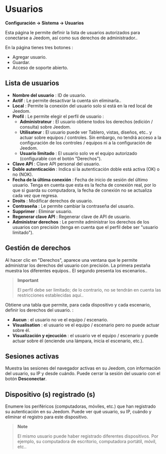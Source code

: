 # Usuarios
**Configuración → Sistema → Usuarios**

Esta página le permite definir la lista de usuarios autorizados para conectarse a Jeedom, así como sus derechos de administrador..

En la página tienes tres botones :

- Agregar usuario.
- Guardar.
- Acceso de soporte abierto.

## Lista de usuarios

- **Nombre del usuario** : ID de usuario.
- **Actif** : Le permite desactivar la cuenta sin eliminarla..
- **Local** : Permite la conexión del usuario solo si está en la red local de Jeedom.
- **Profil** : Le permite elegir el perfil de usuario :
    - **Administrateur** : El usuario obtiene todos los derechos (edición / consulta) sobre Jeedom.
    - **Utilisateur** : El usuario puede ver Tablero, vistas, diseños, etc.. y actuar sobre equipos / controles. Sin embargo, no tendrá acceso a la configuración de los controles / equipos ni a la configuración de Jeedom.
    - **Usuario limitado** : El usuario solo ve el equipo autorizado (configurable con el botón &quot;Derechos&quot;).
- **Clave API** : Clave API personal del usuario.
- **Doble autenticación** : Indica si la autenticación doble está activa (OK) o no (NOK).
- **Fecha de la última conexión** : Fecha de inicio de sesión del último usuario. Tenga en cuenta que esta es la fecha de conexión real, por lo que si guarda su computadora, la fecha de conexión no se actualiza cada vez que regresa.
- **Droits** : Modificar derechos de usuario.
- **Contraseña** : Le permite cambiar la contraseña del usuario.
- **Supprimer** : Eliminar usuario.
- **Regenerar clave API** : Regenerar clave de API de usuario.
- **Administrar derechos** : Le permite administrar los derechos de los usuarios con precisión (tenga en cuenta que el perfil debe ser &quot;usuario limitado&quot;).

## Gestión de derechos

Al hacer clic en &quot;Derechos&quot;, aparece una ventana que le permite administrar los derechos del usuario con precisión. La primera pestaña muestra los diferentes equipos.. El segundo presenta los escenarios..

> **Important**
>
> El perfil debe ser limitado; de lo contrario, no se tendrán en cuenta las restricciones establecidas aquí..

Obtiene una tabla que permite, para cada dispositivo y cada escenario, definir los derechos del usuario. :
- **Aucun** : el usuario no ve el equipo / escenario.
- **Visualisation** : el usuario ve el equipo / escenario pero no puede actuar sobre él.
- **Visualización y ejecución** : el usuario ve el equipo / escenario y puede actuar sobre él (enciende una lámpara, inicia el escenario, etc.).

## Sesiones activas

Muestra las sesiones del navegador activas en su Jeedom, con información del usuario, su IP y desde cuándo. Puede cerrar la sesión del usuario con el botón **Desconectar**.

## Dispositivo (s) registrado (s)

Enumere los periféricos (computadoras, móviles, etc.) que han registrado su autenticación en su Jeedom.
Puede ver qué usuario, su IP, cuándo y eliminar el registro para este dispositivo.

> **Note**
>
> El mismo usuario puede haber registrado diferentes dispositivos. Por ejemplo, su computadora de escritorio, computadora portátil, móvil, etc..







